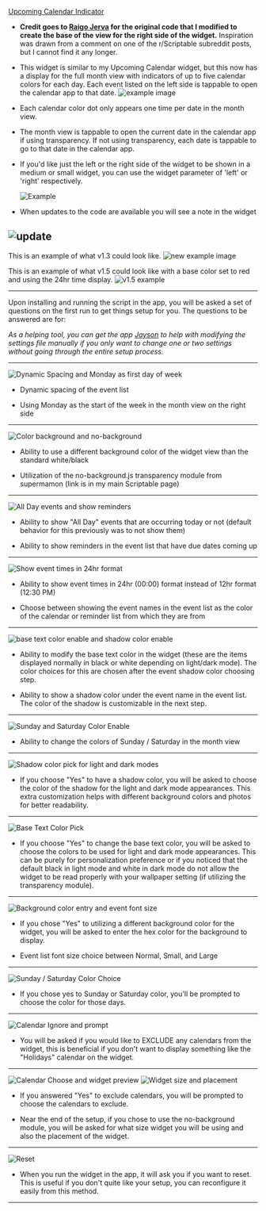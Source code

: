 [Upcoming Calendar Indicator](Upcoming%20Calendar%20Indicator.js)  
* **Credit goes to [Raigo Jerva](https://gist.github.com/rudotriton/b51d227c3d1d9cb497829ae45583224f#instructions) for the original code that I modified to create the base of the view for the right side of the widget.**
    Inspiration was drawn from a comment on one of the r/Scriptable subreddit posts, but I cannot find it any longer. 

* This widget is similar to my Upcoming Calendar widget, but this now has a display for the full month view with indicators of up to five calendar colors for each day. Each event listed on the left side is tappable to open the calendar app to that date. 
![example image](https://i.imgur.com/wz6ZSCG.jpg)
* Each calendar color dot only appears one time per date in the month view.
* The month view is tappable to open the current date in the calendar app if using transparency. If not using transparency, each date is tappable to go to that date in the calendar app. 
* If you'd like just the left or the right side of the widget to be shown in a medium or small widget, you can use the widget parameter of 'left' or 'right' respectively.
        
    ![Example](https://i.imgur.com/1uZ3wzZ.jpg)
* When updates to the code are available you will see a note in the widget
      
![update](https://i.imgur.com/JBawO7v.jpg)
---
  This is an example of what v1.3 could look like. 
![new example image]( https://i.imgur.com/iUci7ty.jpg)

  This is an example of what v1.5 could look like with a base color set to red and using the 24hr time display. 
![v1.5 example](https://i.imgur.com/CORi5YL.jpg)

---
Upon installing and running the script in the app, you will be asked a set of questions on the first run to get things setup for you. The questions to be answered are for:   

*As a helping tool, you can get the app [Jayson](https://apps.apple.com/gb/app/jayson/id1447750768) to help with modifying the settings file manually if you only want to change one or two settings without going through the entire setup process.*

---
  ![Dynamic Spacing and Monday as first day of week](https://i.imgur.com/ZTMxt3g.jpg)
        
  * Dynamic spacing of the event list

  * Using Monday as the start of the week in the month view on the right side
---        
  ![Color background and no-background](https://i.imgur.com/cdCuM29.jpg)
  * Ability to use a different background color of the widget view than the standard white/black

  * Utilization of the no-background.js transparency module from supermamon (link is in my main Scriptable page)
---        
  ![All Day events and show reminders](https://i.imgur.com/LsQQrTk.jpg)
  * Ability to show "All Day" events that are occurring today or not (default behavior for this previously was to not show them)
  
  * Ability to show reminders in the event list that have due dates coming up
---        
  ![Show event times in 24hr format](https://i.imgur.com/KbHeWST.jpg)
  * Ability to show event times in 24hr (00:00) format instead of 12hr format (12:30 PM)
  
  * Choose between showing the event names in the event list as the color of the calendar or reminder list from which they are from
---        
  ![base text color enable and shadow color enable](https://i.imgur.com/IeYQwnT.jpg)
  * Ability to modify the base text color in the widget (these are the items displayed normally in black or white depending on light/dark mode). The color choices for this are chosen after the event shadow color choosing step.
  
  * Ability to show a shadow color under the event name in the event list. The color of the shadow is customizable in the next step. 
---        
  ![Sunday and Saturday Color Enable](https://i.imgur.com/97Ic5UH.png)
  * Ability to change the colors of Sunday / Saturday in the month view
---
  ![Shadow color pick for light and dark modes](https://i.imgur.com/hYEjkmo.jpg)
  * If you choose "Yes" to have a shadow color, you will be asked to choose the color of the shadow for the light and dark mode appearances. This extra customization helps with different background colors and photos for better readability.
---        
  ![Base Text Color Pick](https://i.imgur.com/1sZ281Q.jpg)
  * If you choose "Yes" to change the base text color, you will be asked to choose the colors to be used for light and dark mode appearances. This can be purely for personalization preference or if you noticed that the default black in light mode and white in dark mode do not allow the widget to be read properly with your wallpaper setting (if utilizing the transparency module).
---        
  ![Background color entry and event font size](https://i.imgur.com/K1cBxB9.jpg)
  * If you chose "Yes" to utilizing a different background color for the widget, you will be asked to enter the hex color for the background to display.
      
  * Event list font size choice between Normal, Small, and Large
---        
  ![Sunday / Saturday Color Choice](https://i.imgur.com/OKDJy0A.jpg)
  * If you chose yes to Sunday or Saturday color, you'll be prompted to choose the color for those days. 
---
  ![Calendar Ignore and prompt](https://i.imgur.com/a7q2AOU.jpg)
  * You will be asked if you would like to EXCLUDE any calendars from the widget, this is beneficial if you don't want to display something like the "Holidays" calendar on the widget. 
---         
  ![Calendar Choose and widget preview](https://i.imgur.com/LKFvBz7.jpg)
  ![Widget size and placement](https://i.imgur.com/HtO8kXN.jpg)
  * If you answered "Yes" to exclude calendars, you will be prompted to choose the calendars to exclude. 

* Near the end of the setup, if you chose to use the no-background module, you will be asked for what size widget you will be using and also the placement of the widget. 
--- 
![Reset](https://i.imgur.com/w7kYZB9.jpg)
* When you run the widget in the app, it will ask you if you want to reset. This is useful if you don't quite like your setup, you can reconfigure it easily from this method. 
--- 
